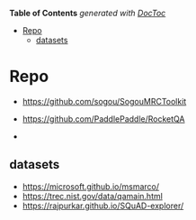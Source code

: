 <!-- START doctoc generated TOC please keep comment here to allow auto update -->
<!-- DON'T EDIT THIS SECTION, INSTEAD RE-RUN doctoc TO UPDATE -->
**Table of Contents**  *generated with [DocToc](https://github.com/thlorenz/doctoc)*

- [Repo](#repo)
  - [datasets](#datasets)

<!-- END doctoc generated TOC please keep comment here to allow auto update -->


# Repo

- https://github.com/sogou/SogouMRCToolkit

- https://github.com/PaddlePaddle/RocketQA
- 

## datasets
- https://microsoft.github.io/msmarco/
- https://trec.nist.gov/data/qamain.html
- https://rajpurkar.github.io/SQuAD-explorer/



